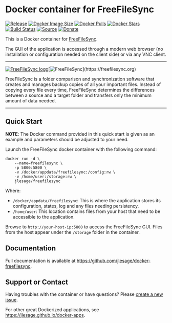 # Docker container for FreeFileSync
[![Release](https://img.shields.io/github/release/jlesage/docker-freefilesync.svg?logo=github&style=for-the-badge)](https://github.com/jlesage/docker-freefilesync/releases/latest)
[![Docker Image Size](https://img.shields.io/docker/image-size/jlesage/freefilesync/latest?logo=docker&style=for-the-badge)](https://hub.docker.com/r/jlesage/freefilesync/tags)
[![Docker Pulls](https://img.shields.io/docker/pulls/jlesage/freefilesync?label=Pulls&logo=docker&style=for-the-badge)](https://hub.docker.com/r/jlesage/freefilesync)
[![Docker Stars](https://img.shields.io/docker/stars/jlesage/freefilesync?label=Stars&logo=docker&style=for-the-badge)](https://hub.docker.com/r/jlesage/freefilesync)
[![Build Status](https://img.shields.io/github/actions/workflow/status/jlesage/docker-freefilesync/build-image.yml?logo=github&branch=master&style=for-the-badge)](https://github.com/jlesage/docker-freefilesync/actions/workflows/build-image.yml)
[![Source](https://img.shields.io/badge/Source-GitHub-blue?logo=github&style=for-the-badge)](https://github.com/jlesage/docker-freefilesync)
[![Donate](https://img.shields.io/badge/Donate-PayPal-green.svg?style=for-the-badge)](https://paypal.me/JocelynLeSage)

This is a Docker container for [FreeFileSync](https://freefilesync.org).

The GUI of the application is accessed through a modern web browser (no
installation or configuration needed on the client side) or via any VNC client.

---

[![FreeFileSync logo](https://images.weserv.nl/?url=raw.githubusercontent.com/jlesage/docker-templates/master/jlesage/images/freefilesync-icon.png&w=110)](https://freefilesync.org)[![FreeFileSync](https://images.placeholders.dev/?width=384&height=110&fontFamily=monospace&fontWeight=400&fontSize=52&text=FreeFileSync&bgColor=rgba(0,0,0,0.0)&textColor=rgba(121,121,121,1))](https://freefilesync.org)

FreeFileSync is a folder comparison and synchronization software that
creates and manages backup copies of all your important files. Instead
of copying every file every time, FreeFileSync determines the differences
between a source and a target folder and transfers only the minimum amount
of data needed.

---

## Quick Start

**NOTE**: The Docker command provided in this quick start is given as an example
and parameters should be adjusted to your need.

Launch the FreeFileSync docker container with the following command:
```shell
docker run -d \
    --name=freefilesync \
    -p 5800:5800 \
    -v /docker/appdata/freefilesync:/config:rw \
    -v /home/user:/storage:rw \
    jlesage/freefilesync
```

Where:
  - `/docker/appdata/freefilesync`: This is where the application stores its configuration, states, log and any files needing persistency.
  - `/home/user`: This location contains files from your host that need to be accessible to the application.

Browse to `http://your-host-ip:5800` to access the FreeFileSync GUI.
Files from the host appear under the `/storage` folder in the container.

## Documentation

Full documentation is available at https://github.com/jlesage/docker-freefilesync.

## Support or Contact

Having troubles with the container or have questions?  Please
[create a new issue].

For other great Dockerized applications, see https://jlesage.github.io/docker-apps.

[create a new issue]: https://github.com/jlesage/docker-freefilesync/issues
